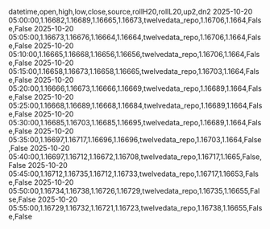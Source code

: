datetime,open,high,low,close,source,rollH20,rollL20,up2,dn2
2025-10-20 05:00:00,1.16682,1.16689,1.16665,1.16673,twelvedata_repo,1.16706,1.1664,False,False
2025-10-20 05:05:00,1.16673,1.16676,1.16664,1.16664,twelvedata_repo,1.16706,1.1664,False,False
2025-10-20 05:10:00,1.16665,1.16668,1.16656,1.16656,twelvedata_repo,1.16706,1.1664,False,False
2025-10-20 05:15:00,1.16658,1.16673,1.16658,1.16665,twelvedata_repo,1.16703,1.1664,False,False
2025-10-20 05:20:00,1.16666,1.16673,1.16666,1.16669,twelvedata_repo,1.16689,1.1664,False,False
2025-10-20 05:25:00,1.16668,1.16689,1.16668,1.16684,twelvedata_repo,1.16689,1.1664,False,False
2025-10-20 05:30:00,1.16685,1.16703,1.16685,1.16695,twelvedata_repo,1.16689,1.1664,False,False
2025-10-20 05:35:00,1.16697,1.16717,1.16696,1.16696,twelvedata_repo,1.16703,1.1664,False,False
2025-10-20 05:40:00,1.16697,1.16712,1.16672,1.16708,twelvedata_repo,1.16717,1.1665,False,False
2025-10-20 05:45:00,1.16712,1.16735,1.16712,1.16733,twelvedata_repo,1.16717,1.16653,False,False
2025-10-20 05:50:00,1.16734,1.16738,1.16726,1.16729,twelvedata_repo,1.16735,1.16655,False,False
2025-10-20 05:55:00,1.16729,1.16732,1.16721,1.16723,twelvedata_repo,1.16738,1.16655,False,False
